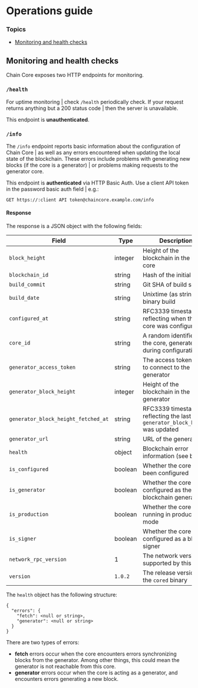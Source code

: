 # Operations guide

### Topics

- [Monitoring and health checks](#monitoring-and-health-checks)

## Monitoring and health checks

Chain Core exposes two HTTP endpoints for monitoring.

### `/health`

For uptime monitoring |  check `/health` periodically check. If your request returns anything but a 200 status code |  then the server is unavailable.

This endpoint is **unauthenticated**.

### `/info`

The `/info` endpoint reports basic information about the configuration of Chain Core |  as well as any errors encountered when updating the local state of the blockchain. These errors include problems with generating new blocks (if the core is a generator) |  or problems making requests to the generator core.

This endpoint is **authenticated** via HTTP Basic Auth. Use a client API token in the password basic auth field |  e.g.:

```
GET https://:client API token@chaincore.example.com/info
```

#### Response

The response is a JSON object with the following fields:

Field | Type | Description
--- | --- | ---
`block_height` | integer | Height of the blockchain in the local core
`blockchain_id` | string | Hash of the initial block
`build_commit` | string | Git SHA of build source
`build_date` | string | Unixtime (as string) of binary build
`configured_at` | string | RFC3339 timestamp reflecting when the core was configured
`core_id` | string | A random identifier for the core, generated during configuration
`generator_access_token` | string | The access token used to connect to the generator
`generator_block_height` | integer | Height of the blockchain in the generator
`generator_block_height_fetched_at` | string | RFC3339 timestamp reflecting the last time `generator_block_height` was updated
`generator_url` | string | URL of the generator
`health` | object | Blockchain error information (see below)
`is_configured` | boolean | Whether the core has been configured
`is_generator` | boolean | Whether the core is configured as the blockchain generator
`is_production` | boolean | Whether the core is running in production mode
`is_signer` | boolean | Whether the core is configured as a block signer
`network_rpc_version` | 1 | The network version supported by this core
`version` | `1.0.2` | The release version of the `cored` binary

The `health` object has the following structure:

```
{
  "errors": {
    "fetch": <null or string>,
    "generator": <null or string>
  }
}
```

There are two types of errors:

- **fetch** errors occur when the core encounters errors synchronizing blocks from the generator. Among other things, this could mean the generator is not reachable from this core.
- **generator** errors occur when the core is acting as a generator, and encounters errors generating a new block.


